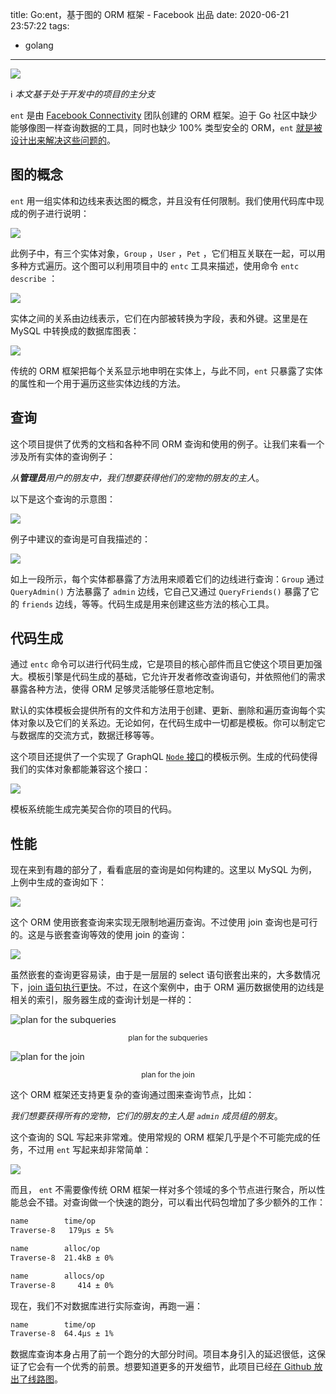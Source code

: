 title: Go:ent，基于图的 ORM 框架 - Facebook 出品
date: 2020-06-21 23:57:22
tags:
- golang
---

![](https://img.zvz.im/imgs/2020/06/85d574b9bcb0a790.png)

:information_source: *本文基于处于开发中的项目的主分支*

`ent` 是由 [Facebook Connectivity](https://connectivity.fb.com/) 团队创建的 ORM 框架。迫于 Go 社区中缺少能够像图一样查询数据的工具，同时也缺少 100% 类型安全的 ORM，`ent` [就是被设计出来解决这些问题的](https://entgo.io/blog/#the-motivation-for-writing-a-new-orm-in-go)。
<!-- more -->
## 图的概念

`ent` 用一组实体和边线来表达图的概念，并且没有任何限制。我们使用代码库中现成的例子进行说明：

![](https://img.zvz.im/imgs/2020/06/0b1995b25318a023.png)

此例子中，有三个实体对象，`Group` ，`User` ，`Pet` ，它们相互关联在一起，可以用多种方式遍历。这个图可以利用项目中的 `entc` 工具来描述，使用命令 `entc describe` ：

![](https://img.zvz.im/imgs/2020/06/aedee6eb2dbe9289.png)

实体之间的关系由边线表示，它们在内部被转换为字段，表和外键。这里是在 MySQL 中转换成的数据库图表：

![](https://img.zvz.im/imgs/2020/06/1d8e45619c1eb5ef.png)

传统的 ORM 框架把每个关系显示地申明在实体上，与此不同，`ent` 只暴露了实体的属性和一个用于遍历这些实体边线的方法。

## 查询

这个项目提供了优秀的文档和各种不同 ORM 查询和使用的例子。让我们来看一个涉及所有实体的查询例子：

*从**管理员**用户的朋友中，我们想要获得他们的宠物的朋友的主人*。

以下是这个查询的示意图：

![](https://img.zvz.im/imgs/2020/06/e7be54884261b2e8.png)

例子中建议的查询是可自我描述的：

![](https://img.zvz.im/imgs/2020/06/523d81b91c4b287e.png)

如上一段所示，每个实体都暴露了方法用来顺着它们的边线进行查询：`Group` 通过 `QueryAdmin()` 方法暴露了 `admin` 边线，它自己又通过 `QueryFriends()` 暴露了它的 `friends` 边线，等等。代码生成是用来创建这些方法的核心工具。

## 代码生成

通过 `entc` 命令可以进行代码生成，它是项目的核心部件而且它使这个项目更加强大。模板引擎是代码生成的基础，它允许开发者修改查询语句，并依照他们的需求暴露各种方法，使得 ORM 足够灵活能够任意地定制。

默认的实体模板会提供所有的文件和方法用于创建、更新、删除和遍历查询每个实体对象以及它们的关系边。无论如何，在代码生成中一切都是模板。你可以制定它与数据库的交流方式，数据迁移等等。

这个项目还提供了一个实现了 GraphQL [ `Node` 接口](https://facebook.github.io/relay/graphql/objectidentification.htm#sec-Node-Interface)的模板示例。生成的代码使得我们的实体对象都能兼容这个接口：

![](https://img.zvz.im/imgs/2020/06/5f78378a3b0e63a2.png)

模板系统能生成完美契合你的项目的代码。

## 性能

现在来到有趣的部分了，看看底层的查询是如何构建的。这里以 MySQL 为例，上例中生成的查询如下：

![](https://img.zvz.im/imgs/2020/06/5ca7c6e0b64b64c4.png)

这个 ORM 使用嵌套查询来实现无限制地遍历查询。不过使用 join 查询也是可行的。这是与嵌套查询等效的使用 join 的查询：

![](https://img.zvz.im/imgs/2020/06/cb0b33f8e0554d78.png)

虽然嵌套的查询更容易读，由于是一层层的 select 语句嵌套出来的，大多数情况下，[join 语句执行更快](https://dev.mysql.com/doc/refman/5.7/en/rewriting-subqueries.html)。不过，在这个案例中，由于 ORM 遍历数据使用的边线是相关的索引，服务器生成的查询计划是一样的：

![plan for the subqueries](https://img.zvz.im/imgs/2020/06/0b0b1ba8d0a653f6.png)

<center><small>plan for the subqueries</small></center>

![plan for the join](https://img.zvz.im/imgs/2020/06/e987261aedfa0a0a.png)

<center><small>plan for the join</small></center>

这个 ORM 框架还支持更复杂的查询通过图来查询节点，比如：

*我们想要获得所有的宠物，它们的朋友的主人是 `admin` 成员组的朋友*。

这个查询的 SQL 写起来非常难。使用常规的 ORM 框架几乎是个不可能完成的任务，不过用 `ent` 写起来却非常简单：

![](https://img.zvz.im/imgs/2020/06/35c48fae4fe6da94.png)

而且， `ent` 不需要像传统 ORM 框架一样对多个领域的多个节点进行聚合，所以性能总会不错。对查询做一个快速的跑分，可以看出代码包增加了多少额外的工作：

```bash
name        time/op
Traverse-8   179µs ± 5%

name        alloc/op
Traverse-8  21.4kB ± 0%

name        allocs/op
Traverse-8     414 ± 0%
```

现在，我们不对数据库进行实际查询，再跑一遍：

```bash
name        time/op
Traverse-8  64.4µs ± 1%
```

 数据库查询本身占用了前一个跑分的大部分时间。项目本身引入的延迟很低，这保证了它会有一个优秀的前景。想要知道更多的开发细节，此项目已经[在 Github 放出了线路图](https://github.com/facebookincubator/ent/issues/46)。

